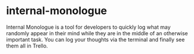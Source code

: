 # internal-monologue
Internal Monologue is a tool for developers to quickly log what may randomly appear in their mind while they are in the middle of an otherwise important task. You can log your thoughts via the terminal and finally see them all in Trello.
